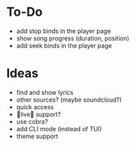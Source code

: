 # To-Do

- add stop binds in the player page
- show song progress (duration, position)
- add seek binds in the player page

# Ideas

- find and show lyrics
- other sources? (maybe soundcloud?)
- quick access
- 🔴live🔴 support?
- use cobra?
- add CLI mode (instead of TUI)
- theme support

